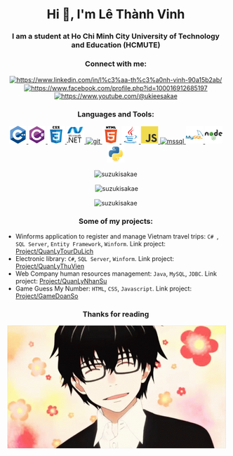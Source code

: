 <h1 align="center">Hi 👋, I'm Lê Thành Vinh</h1>
<h3 align="center">I am a student at Ho Chi Minh City University of Technology and Education (HCMUTE)</h3>

<!-- <p align="center"> <img src="https://komarev.com/ghpvc/?username=suzukisakae&label=Profile%20views&color=0e75b6&style=flat" alt="suzukisakae" /> </p> -->

<h3 align="center">Connect with me:</h3>
<p align="center">
<a href="https://www.linkedin.com/in/l%c3%aa-th%c3%a0nh-vinh-90a15b2ab/" target="blank"><img align="center" src="https://raw.githubusercontent.com/rahuldkjain/github-profile-readme-generator/master/src/images/icons/Social/linked-in-alt.svg" alt="https://www.linkedin.com/in/l%c3%aa-th%c3%a0nh-vinh-90a15b2ab/" height="30" width="40" /></a>
<a href="https://www.facebook.com/profile.php?id=100016912685197" target="blank"><img align="center" src="https://raw.githubusercontent.com/rahuldkjain/github-profile-readme-generator/master/src/images/icons/Social/facebook.svg" alt="https://www.facebook.com/profile.php?id=100016912685197" height="30" width="40" /></a>
<a href="https://www.youtube.com/@ukieesakae" target="blank"><img align="center" src="https://raw.githubusercontent.com/rahuldkjain/github-profile-readme-generator/master/src/images/icons/Social/youtube.svg" alt="https://www.youtube.com/@ukieesakae" height="30" width="40" /></a>
</p>

<h3 align="center">Languages and Tools:</h3>
<p align="center"> <a href="https://www.w3schools.com/cpp/" target="_blank" rel="noreferrer"> <img src="https://raw.githubusercontent.com/devicons/devicon/master/icons/cplusplus/cplusplus-original.svg" alt="cplusplus" width="40" height="40"/> </a> <a href="https://www.w3schools.com/cs/" target="_blank" rel="noreferrer"> <img src="https://raw.githubusercontent.com/devicons/devicon/master/icons/csharp/csharp-original.svg" alt="csharp" width="40" height="40"/> </a> <a href="https://www.w3schools.com/css/" target="_blank" rel="noreferrer"> <img src="https://raw.githubusercontent.com/devicons/devicon/master/icons/css3/css3-original-wordmark.svg" alt="css3" width="40" height="40"/> </a> <a href="https://dotnet.microsoft.com/" target="_blank" rel="noreferrer"> <img src="https://raw.githubusercontent.com/devicons/devicon/master/icons/dot-net/dot-net-original-wordmark.svg" alt="dotnet" width="40" height="40"/> </a> <a href="https://git-scm.com/" target="_blank" rel="noreferrer"> <img src="https://www.vectorlogo.zone/logos/git-scm/git-scm-icon.svg" alt="git" width="40" height="40"/> </a> <a href="https://www.w3.org/html/" target="_blank" rel="noreferrer"> <img src="https://raw.githubusercontent.com/devicons/devicon/master/icons/html5/html5-original-wordmark.svg" alt="html5" width="40" height="40"/> </a> <a href="https://www.java.com" target="_blank" rel="noreferrer"> <img src="https://raw.githubusercontent.com/devicons/devicon/master/icons/java/java-original.svg" alt="java" width="40" height="40"/> </a> <a href="https://developer.mozilla.org/en-US/docs/Web/JavaScript" target="_blank" rel="noreferrer"> <img src="https://raw.githubusercontent.com/devicons/devicon/master/icons/javascript/javascript-original.svg" alt="javascript" width="40" height="40"/> </a> <a href="https://www.microsoft.com/en-us/sql-server" target="_blank" rel="noreferrer"> <img src="https://www.svgrepo.com/show/303229/microsoft-sql-server-logo.svg" alt="mssql" width="40" height="40"/> </a> <a href="https://www.mysql.com/" target="_blank" rel="noreferrer"> <img src="https://raw.githubusercontent.com/devicons/devicon/master/icons/mysql/mysql-original-wordmark.svg" alt="mysql" width="40" height="40"/> </a> <a href="https://nodejs.org" target="_blank" rel="noreferrer"> <img src="https://raw.githubusercontent.com/devicons/devicon/master/icons/nodejs/nodejs-original-wordmark.svg" alt="nodejs" width="40" height="40"/> </a> <a href="https://www.python.org" target="_blank" rel="noreferrer"> <img src="https://raw.githubusercontent.com/devicons/devicon/master/icons/python/python-original.svg" alt="python" width="40" height="40"/> </a> </p>

<p align="center"><img align="center" src="https://github-readme-stats.vercel.app/api/top-langs?username=suzukisakae&show_icons=true&locale=en&layout=compact" alt="suzukisakae" /></p>

<p align="center">&nbsp;<img align="center" src="https://github-readme-stats.vercel.app/api?username=suzukisakae&show_icons=true&locale=en" alt="suzukisakae" /></p>

<p align="center"><img align="center" src="https://github-readme-streak-stats.herokuapp.com/?user=suzukisakae&" alt="suzukisakae" /></p>

<h3 align="center"> Some of my projects: </h3>

- Winforms application to register and manage Vietnam travel trips: `C# `, `SQL Server`, `Entity Framework`, `Winform`. Link project: [Project/QuanLyTourDuLich](https://github.com/Suzukisakae/Project_Software)
- Electronic library: `C#`, `SQL Server`, `Winform`. Link project: [Project/QuanLyThuVien](https://github.com/Suzukisakae/Electronic-library)
- Web Company human resources management: `Java`, `MySQL`, `JDBC`. Link project: [Project/QuanLyNhanSu](https://github.com/Suzukisakae/projectweb)
- Game Guess My Number: `HTML`, `CSS`, `Javascript`. Link project: [Project/GameDoanSo](https://github.com/Suzukisakae/Guess-Moe-Number)

<h3 align="center"> Thanks for reading</h3>
<div align="center">
<image align="center"> <img src="./image/3gatsu-no-lion-sangatsu-no-lion.gif"/> </image>
</div>
